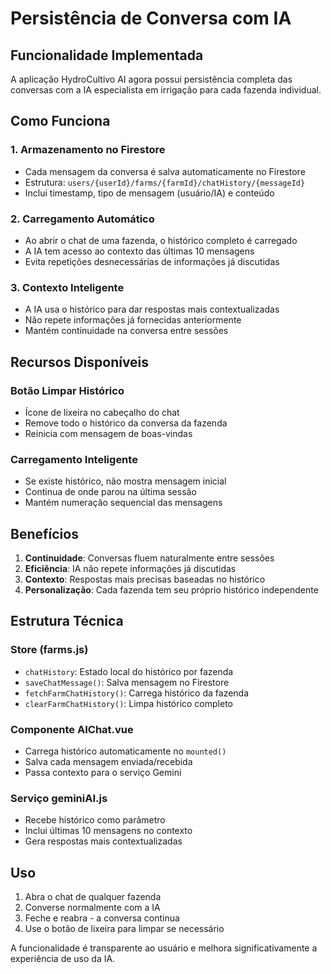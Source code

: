 # Persistência de Conversa com IA

## Funcionalidade Implementada

A aplicação HydroCultivo AI agora possui persistência completa das conversas com a IA especialista em irrigação para cada fazenda individual.

## Como Funciona

### 1. Armazenamento no Firestore

- Cada mensagem da conversa é salva automaticamente no Firestore
- Estrutura: `users/{userId}/farms/{farmId}/chatHistory/{messageId}`
- Inclui timestamp, tipo de mensagem (usuário/IA) e conteúdo

### 2. Carregamento Automático

- Ao abrir o chat de uma fazenda, o histórico completo é carregado
- A IA tem acesso ao contexto das últimas 10 mensagens
- Evita repetições desnecessárias de informações já discutidas

### 3. Contexto Inteligente

- A IA usa o histórico para dar respostas mais contextualizadas
- Não repete informações já fornecidas anteriormente
- Mantém continuidade na conversa entre sessões

## Recursos Disponíveis

### Botão Limpar Histórico

- Ícone de lixeira no cabeçalho do chat
- Remove todo o histórico da conversa da fazenda
- Reinicia com mensagem de boas-vindas

### Carregamento Inteligente

- Se existe histórico, não mostra mensagem inicial
- Continua de onde parou na última sessão
- Mantém numeração sequencial das mensagens

## Benefícios

1. **Continuidade**: Conversas fluem naturalmente entre sessões
2. **Eficiência**: IA não repete informações já discutidas
3. **Contexto**: Respostas mais precisas baseadas no histórico
4. **Personalização**: Cada fazenda tem seu próprio histórico independente

## Estrutura Técnica

### Store (farms.js)

- `chatHistory`: Estado local do histórico por fazenda
- `saveChatMessage()`: Salva mensagem no Firestore
- `fetchFarmChatHistory()`: Carrega histórico da fazenda
- `clearFarmChatHistory()`: Limpa histórico completo

### Componente AIChat.vue

- Carrega histórico automaticamente no `mounted()`
- Salva cada mensagem enviada/recebida
- Passa contexto para o serviço Gemini

### Serviço geminiAI.js

- Recebe histórico como parâmetro
- Inclui últimas 10 mensagens no contexto
- Gera respostas mais contextualizadas

## Uso

1. Abra o chat de qualquer fazenda
2. Converse normalmente com a IA
3. Feche e reabra - a conversa continua
4. Use o botão de lixeira para limpar se necessário

A funcionalidade é transparente ao usuário e melhora significativamente a experiência de uso da IA.
